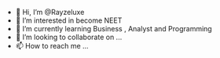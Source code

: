- 👋 Hi, I’m @Rayzeluxe
- 👀 I’m interested in become NEET
- 🌱 I’m currently learning Business , Analyst and Programming
- 💞️ I’m looking to collaborate on ...
- 📫 How to reach me ...

<!---
Rayzeluxe/Rayzeluxe is a ✨ special ✨ repository because its `README.md` (this file) appears on your GitHub profile.
You can click the Preview link to take a look at your changes.
--->
